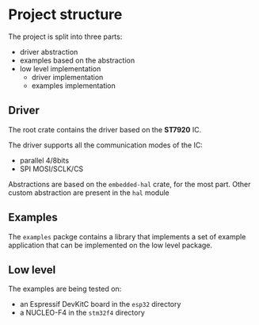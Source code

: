 # Project structure

The project is split into three parts:
- driver abstraction
- examples based on the abstraction
- low level implementation
  - driver implementation
  - examples implementation

## Driver

The root crate contains the driver based on the **ST7920** IC.

The driver supports all the communication modes of the IC:
- parallel 4/8bits
- SPI MOSI/SCLK/CS

Abstractions are based on the `embedded-hal` crate, for the most part.
Other custom abstraction are present in the `hal` module

## Examples

The `examples` packge contains a library that implements a set of example
application that can be implemented on the low level package.

## Low level

The examples are being tested on:
- an Espressif DevKitC board in the `esp32` directory
- a NUCLEO-F4 in the `stm32f4` directory
